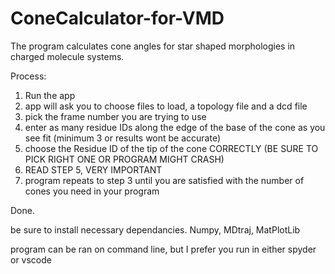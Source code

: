 # ConeCalculator-for-VMD

The program calculates cone angles for star shaped morphologies in charged molecule systems.

Process:
1. Run the app
2. app will ask you to choose files to load, a topology file and a dcd file
3. pick the frame number you are trying to use
4. enter as many residue IDs along the edge of the base of the cone as you see fit (minimum 3 or results wont be accurate)
5. choose the Residue ID of the tip of the cone CORRECTLY (BE SURE TO PICK RIGHT ONE OR PROGRAM MIGHT CRASH)
6. READ STEP 5, VERY IMPORTANT
7. program repeats to step 3 until you are satisfied with the number of cones you need in your program

Done.


be sure to install necessary dependancies. Numpy, MDtraj, MatPlotLib

program can be ran on command line, but I prefer you run in either spyder or vscode

